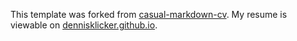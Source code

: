 This template was forked from [casual-markdown-cv](https://github.com/casualwriter/casual-markdown-cv). My resume is viewable on [dennisklicker.github.io](https://dennisklicker.github.io).